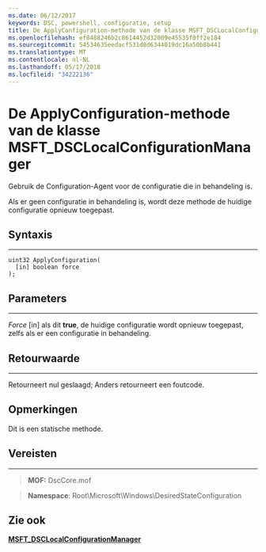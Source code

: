 ```yaml
---
ms.date: 06/12/2017
keywords: DSC, powershell, configuratie, setup
title: De ApplyConfiguration-methode van de klasse MSFT_DSCLocalConfigurationManager
ms.openlocfilehash: ef8488246b2c8614452d32009e45535f0ff2e184
ms.sourcegitcommit: 54534635eedacf531d8d6344019dc16a50b8b441
ms.translationtype: MT
ms.contentlocale: nl-NL
ms.lasthandoff: 05/17/2018
ms.locfileid: "34222136"
---
```

# <a name="applyconfiguration-method-of-the-msftdsclocalconfigurationmanager-class"></a>De ApplyConfiguration-methode van de klasse MSFT_DSCLocalConfigurationManager

Gebruik de Configuration-Agent voor de configuratie die in behandeling is.

Als er geen configuratie in behandeling is, wordt deze methode de huidige configuratie opnieuw toegepast.


## <a name="syntax"></a>Syntaxis
------

```mof
uint32 ApplyConfiguration(
  [in] boolean force
);
```

## <a name="parameters"></a>Parameters
----------

*Force* \[in\] als dit **true**, de huidige configuratie wordt opnieuw toegepast, zelfs als er een configuratie in behandeling.

## <a name="return-value"></a>Retourwaarde
------------

Retourneert nul geslaagd; Anders retourneert een foutcode.

## <a name="remarks"></a>Opmerkingen

Dit is een statische methode.

## <a name="requirements"></a>Vereisten
------------
>**MOF:** DscCore.mof

>**Namespace**: Root\Microsoft\Windows\DesiredStateConfiguration


## <a name="see-also"></a>Zie ook


[**MSFT_DSCLocalConfigurationManager**](msft-dsclocalconfigurationmanager.md)
